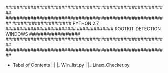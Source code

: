 ##########################################################
##########################################################
##################### PYTHON 2.7 #########################
############# ROOTKIT DETECTION WINDOWS ##################
##########################################################
##########################################################

* Tabel of Contents 
	|
	|
	|_ Win_list.py
	|
	|_ Linux_Checker.py



